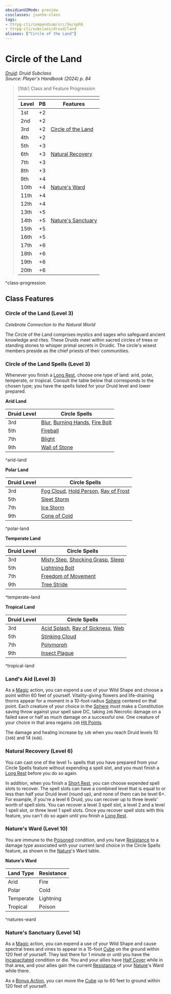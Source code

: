 ```yaml
---
obsidianUIMode: preview
cssclasses: json5e-class
tags:
- ttrpg-cli/compendium/src/5e/xphb
- ttrpg-cli/subclass/druid/land
aliases: ["Circle of the Land"]
---
```

# Circle of the Land
*[Druid](./druid-xphb.md): Druid Subclass*  
*Source: Player's Handbook (2024) p. 84*  

> [!tldr] Class and Feature Progression
> 
> <table class="class-progression">
> <thead>
> <tr><th colspan='3'></th></tr>
> <tr class="class-progression"><th class"level">Level</th><th class"pb">PB</th><th class"feature">Features</th></tr>
> </thead><tbody>
> <tr class="class-progression"><td class"level">1st</td><td class"pb">+2</td><td class"feature"></td></tr>
> <tr class="class-progression"><td class"level">2nd</td><td class"pb">+2</td><td class"feature"></td></tr>
> <tr class="class-progression"><td class"level">3rd</td><td class"pb">+2</td><td class"feature"><a href='#Circle of the Land (Level 3)' class='internal-link'>Circle of the Land</a></td></tr>
> <tr class="class-progression"><td class"level">4th</td><td class"pb">+2</td><td class"feature"></td></tr>
> <tr class="class-progression"><td class"level">5th</td><td class"pb">+3</td><td class"feature"></td></tr>
> <tr class="class-progression"><td class"level">6th</td><td class"pb">+3</td><td class"feature"><a href='#Natural Recovery (Level 6)' class='internal-link'>Natural Recovery</a></td></tr>
> <tr class="class-progression"><td class"level">7th</td><td class"pb">+3</td><td class"feature"></td></tr>
> <tr class="class-progression"><td class"level">8th</td><td class"pb">+3</td><td class"feature"></td></tr>
> <tr class="class-progression"><td class"level">9th</td><td class"pb">+4</td><td class"feature"></td></tr>
> <tr class="class-progression"><td class"level">10th</td><td class"pb">+4</td><td class"feature"><a href='#Nature's Ward (Level 10)' class='internal-link'>Nature's Ward</a></td></tr>
> <tr class="class-progression"><td class"level">11th</td><td class"pb">+4</td><td class"feature"></td></tr>
> <tr class="class-progression"><td class"level">12th</td><td class"pb">+4</td><td class"feature"></td></tr>
> <tr class="class-progression"><td class"level">13th</td><td class"pb">+5</td><td class"feature"></td></tr>
> <tr class="class-progression"><td class"level">14th</td><td class"pb">+5</td><td class"feature"><a href='#Nature's Sanctuary (Level 14)' class='internal-link'>Nature's Sanctuary</a></td></tr>
> <tr class="class-progression"><td class"level">15th</td><td class"pb">+5</td><td class"feature"></td></tr>
> <tr class="class-progression"><td class"level">16th</td><td class"pb">+5</td><td class"feature"></td></tr>
> <tr class="class-progression"><td class"level">17th</td><td class"pb">+6</td><td class"feature"></td></tr>
> <tr class="class-progression"><td class"level">18th</td><td class"pb">+6</td><td class"feature"></td></tr>
> <tr class="class-progression"><td class"level">19th</td><td class"pb">+6</td><td class"feature"></td></tr>
> <tr class="class-progression"><td class"level">20th</td><td class"pb">+6</td><td class"feature"></td></tr>
> </tbody></table>

^class-progression


## Class Features

### Circle of the Land (Level 3)

*Celebrate Connection to the Natural World*

The Circle of the Land comprises mystics and sages who safeguard ancient knowledge and rites. These Druids meet within sacred circles of trees or standing stones to whisper primal secrets in Druidic. The circle's wisest members preside as the chief priests of their communities.

### Circle of the Land Spells (Level 3)

Whenever you finish a [Long Rest](2-Mechanics/CLI/rules/variant-rules/long-rest-xphb.md), choose one type of land: arid, polar, temperate, or tropical. Consult the table below that corresponds to the chosen type; you have the spells listed for your Druid level and lower prepared.

**Arid Land**

| Druid Level | Circle Spells |
|-------------|---------------|
| 3rd | [Blur](2-Mechanics/CLI/spells/blur-xphb.md), [Burning Hands](2-Mechanics/CLI/spells/burning-hands-xphb.md), [Fire Bolt](2-Mechanics/CLI/spells/fire-bolt-xphb.md) |
| 5th | [Fireball](2-Mechanics/CLI/spells/fireball-xphb.md) |
| 7th | [Blight](2-Mechanics/CLI/spells/blight-xphb.md) |
| 9th | [Wall of Stone](2-Mechanics/CLI/spells/wall-of-stone-xphb.md) |
^arid-land

**Polar Land**

| Druid Level | Circle Spells |
|-------------|---------------|
| 3rd | [Fog Cloud](2-Mechanics/CLI/spells/fog-cloud-xphb.md), [Hold Person](2-Mechanics/CLI/spells/hold-person-xphb.md), [Ray of Frost](2-Mechanics/CLI/spells/ray-of-frost-xphb.md) |
| 5th | [Sleet Storm](2-Mechanics/CLI/spells/sleet-storm-xphb.md) |
| 7th | [Ice Storm](2-Mechanics/CLI/spells/ice-storm-xphb.md) |
| 9th | [Cone of Cold](2-Mechanics/CLI/spells/cone-of-cold-xphb.md) |
^polar-land

**Temperate Land**

| Druid Level | Circle Spells |
|-------------|---------------|
| 3rd | [Misty Step](2-Mechanics/CLI/spells/misty-step-xphb.md), [Shocking Grasp](2-Mechanics/CLI/spells/shocking-grasp-xphb.md), [Sleep](2-Mechanics/CLI/spells/sleep-xphb.md) |
| 5th | [Lightning Bolt](2-Mechanics/CLI/spells/lightning-bolt-xphb.md) |
| 7th | [Freedom of Movement](2-Mechanics/CLI/spells/freedom-of-movement-xphb.md) |
| 9th | [Tree Stride](2-Mechanics/CLI/spells/tree-stride-xphb.md) |
^temperate-land

**Tropical Land**

| Druid Level | Circle Spells |
|-------------|---------------|
| 3rd | [Acid Splash](2-Mechanics/CLI/spells/acid-splash-xphb.md), [Ray of Sickness](2-Mechanics/CLI/spells/ray-of-sickness-xphb.md), [Web](2-Mechanics/CLI/spells/web-xphb.md) |
| 5th | [Stinking Cloud](2-Mechanics/CLI/spells/stinking-cloud-xphb.md) |
| 7th | [Polymorph](2-Mechanics/CLI/spells/polymorph-xphb.md) |
| 9th | [Insect Plague](2-Mechanics/CLI/spells/insect-plague-xphb.md) |
^tropical-land

### Land's Aid (Level 3)

As a [Magic](2-Mechanics/CLI/rules/actions.md#Magic) action, you can expend a use of your Wild Shape and choose a point within 60 feet of yourself. Vitality-giving flowers and life-draining thorns appear for a moment in a 10-foot-radius [Sphere](2-Mechanics/CLI/rules/variant-rules/sphere-area-of-effect-xphb.md) centered on that point. Each creature of your choice in the [Sphere](2-Mechanics/CLI/rules/variant-rules/sphere-area-of-effect-xphb.md) must make a Constitution saving throw against your spell save DC, taking `2d6` Necrotic damage on a failed save or half as much damage on a successful one. One creature of your choice in that area regains `2d6` [Hit Points](2-Mechanics/CLI/rules/variant-rules/hit-points-xphb.md).

The damage and healing increase by `1d6` when you reach Druid levels 10 (`3d6`) and 14 (`4d6`).

### Natural Recovery (Level 6)

You can cast one of the level 1+ spells that you have prepared from your Circle Spells feature without expending a spell slot, and you must finish a [Long Rest](2-Mechanics/CLI/rules/variant-rules/long-rest-xphb.md) before you do so again.

In addition, when you finish a [Short Rest](2-Mechanics/CLI/rules/variant-rules/short-rest-xphb.md), you can choose expended spell slots to recover. The spell slots can have a combined level that is equal to or less than half your Druid level (round up), and none of them can be level 6+. For example, if you're a level 6 Druid, you can recover up to three levels' worth of spell slots. You can recover a level 3 spell slot, a level 2 and a level 1 spell slot, or three level 1 spell slots. Once you recover spell slots with this feature, you can't do so again until you finish a [Long Rest](2-Mechanics/CLI/rules/variant-rules/long-rest-xphb.md).

### Nature's Ward (Level 10)

You are immune to the [Poisoned](2-Mechanics/CLI/rules/conditions.md#Poisoned) condition, and you have [Resistance](2-Mechanics/CLI/rules/variant-rules/resistance-xphb.md) to a damage type associated with your current land choice in the Circle Spells feature, as shown in the [Nature](2-Mechanics/CLI/rules/skills.md#Nature)'s Ward table.

**Nature's Ward**

| Land Type | Resistance |
|-----------|------------|
| Arid | Fire |
| Polar | Cold |
| Temperate | Lightning |
| Tropical | Poison |
^natures-ward

### Nature's Sanctuary (Level 14)

As a [Magic](2-Mechanics/CLI/rules/actions.md#Magic) action, you can expend a use of your Wild Shape and cause spectral trees and vines to appear in a 15-foot [Cube](2-Mechanics/CLI/rules/variant-rules/cube-area-of-effect-xphb.md) on the ground within 120 feet of yourself. They last there for 1 minute or until you have the [Incapacitated](2-Mechanics/CLI/rules/conditions.md#Incapacitated) condition or die. You and your allies have [Half Cover](2-Mechanics/CLI/rules/variant-rules/cover-xphb.md) while in that area, and your allies gain the current [Resistance](2-Mechanics/CLI/rules/variant-rules/resistance-xphb.md) of your [Nature](2-Mechanics/CLI/rules/skills.md#Nature)'s Ward while there.

As a [Bonus Action](2-Mechanics/CLI/rules/variant-rules/bonus-action-xphb.md), you can move the [Cube](2-Mechanics/CLI/rules/variant-rules/cube-area-of-effect-xphb.md) up to 60 feet to ground within 120 feet of yourself.
